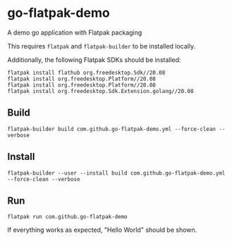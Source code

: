 # go-flatpak-demo

A demo go application with Flatpak packaging

This requires `flatpak` and `flatpak-builder` to be installed locally.

Additionally, the following Flatpak SDKs should be installed:

```
flatpak install flathub org.freedesktop.Sdk//20.08
flatpak install org.freedesktop.Platform//20.08
flatpak install org.freedesktop.Platform//20.08
flatpak install org.freedesktop.Sdk.Extension.golang//20.08
```

## Build

`flatpak-builder build com.github.go-flatpak-demo.yml --force-clean --verbose`

## Install

`flatpak-builder --user --install build com.github.go-flatpak-demo.yml --force-clean --verbose`

## Run

`flatpak run com.github.go-flatpak-demo`

If everything works as expected, "Hello World" should be shown.